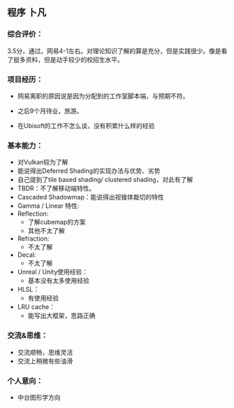 ## 程序 卜凡

### 综合评价：

3.5分，通过。网易4-1左右。对理论知识了解的算是充分，但是实践很少。像是看了挺多资料，但是动手较少的校招生水平。

### 项目经历：

* 网易离职的原因说是因为分配到的工作室脚本端，与预期不符。

* 之后9个月待业，旅游。

* 在Ubisoft的工作不怎么谈，没有积累什么样的经验

### 基本能力：

* 对Vulkan较为了解
* 能说得出Deferred Shading的实现办法与优势、劣势
* 自己提到了tile based shading/ clustered shading，对此有了解
* TBDR：不了解移动端特性。
* Cascaded Shadowmap：能说得出视锥体裁切的特性
* Gamma / Linear 特性: 
* Reflection: 
  * 了解cubemap的方案
  * 其他不太了解
* Refraction:
  * 不太了解
* Decal: 
  * 不太了解
* Unreal / Unity使用经验：
  * 基本没有太多使用经验
* HLSL：
  * 有使用经验
* LRU cache：
  * 能写出大框架，思路正确

### 交流&思维：

* 交流顺畅，思维灵活
* 交流上稍微有些油滑

### 个人意向：

* 中台图形学方向

